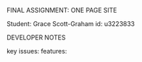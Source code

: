 
FINAL ASSIGNMENT: ONE PAGE SITE

Student: Grace Scott-Graham
id: u3223833

DEVELOPER NOTES 

key issues:
features:
